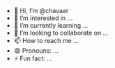 - 👋 Hi, I’m @chavaar
- 👀 I’m interested in ...
- 🌱 I’m currently learning ...
- 💞️ I’m looking to collaborate on ...
- 📫 How to reach me ...
- 😄 Pronouns: ...
- ⚡ Fun fact: ...

<!---
chavaar/chavaar is a ✨ special ✨ repository because its `README.md` (this file) appears on your GitHub profile.
You can click the Preview link to take a look at your changes.
--->
